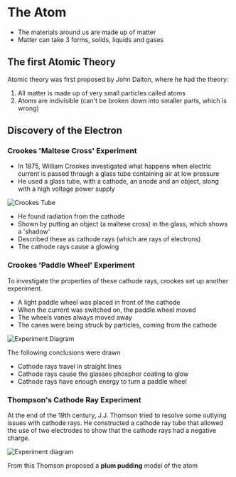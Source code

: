 # The Atom

- The materials around us are made up of matter
- Matter can take 3 forms, solids, liquids and gases

## The first Atomic Theory

Atomic theory was first proposed by John Dalton, where he had the theory:

1. All matter is made up of very small particles called atoms
2. Atoms are indivisible (can't be broken down into smaller parts, which is wrong)

## Discovery of the Electron

### Crookes 'Maltese Cross' Experiment

- In 1875, William Crookes investigated what happens when electric current is passed through a glass tube containing air at low pressure
- He used a glass tube, with a cathode, an anode and an object, along with a high voltage power supply

![Crookes Tube](https://upload.wikimedia.org/wikipedia/commons/b/bf/Crookes_tube_two_views.jpg)

- He found radiation from the cathode
- Shown by putting an object (a maltese cross) in the glass, which shows a 'shadow'
- Described these as cathode rays (which are rays of electrons)
- The cathode rays cause a glowing

### Crookes 'Paddle Wheel' Experiment

To investigate the properties of these cathode rays, crookes set up another experiment.

- A light paddle wheel was placed in front of the cathode
- When the current was switched on, the paddle wheel moved
- The wheels vanes always moved away
- The canes were being struck by particles, coming from the cathode

![Experiment Diagram](https://physicsmax.com/wp-content/uploads/2014/08/1603.jpg)

The following conclusions were drawn

- Cathode rays travel in straight lines
- Cathode rays cause the glasses phosphor coating to glow
- Cathode rays have enough energy to turn a paddle wheel

### Thompson's Cathode Ray Experiment

At the end of the 19th century, J.J. Thomson tried to resolve some outlying issues with cathode rays.
He constructed a cathode ray tube that allowed the use of two electrodes to show that the cathode rays had a negative charge.

![Experiment diagram](https://files.mtstatic.com/site_4334/30348/0?Expires=1535734765&Signature=XDAtCXm23H0ylxIWXV~6EWPODAq8qeMZLhejOum~h6B62fj6rSnOgnkQ0quNugcjyKYIk0XGHDDIBd~5Nw3J6yGdKnMepUeDXYqKBqf234mVog6vE8ttcAdWuIFF31hcm3fEJ8cvQOKt9eIBWunWwB2a1Z-N7YopW~ksMn6cfZE_&Key-Pair-Id=APKAJ5Y6AV4GI7A555NA)

From this Thomson proposed a **plum pudding** model of the atom
